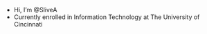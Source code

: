 - Hi, I’m @SliveA
- Currently enrolled in Information Technology at The University of Cincinnati


<!---
SliveA/SliveA is a ✨ special ✨ repository because its `README.md` (this file) appears on your GitHub profile.
You can click the Preview link to take a look at your changes.
--->
